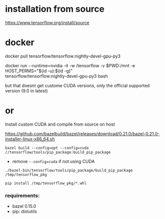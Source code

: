 installation from source
===

https://www.tensorflow.org/install/source

docker
===

docker pull tensorflow/tensorflow:nightly-devel-gpu-py3

docker run --runtime=nvidia -it -w /tensorflow -v $PWD:/mnt -e HOST_PERMS="$(id -u):$(id -g)" \
    tensorflow/tensorflow:nightly-devel-gpu-py3 bash


but that doesnt get custome CUDA versions, only the official supported version (9.0 in latest)

or
===

Install custom CUDA and compile from source on host


https://github.com/bazelbuild/bazel/releases/download/0.21.0/bazel-0.21.0-installer-linux-x86_64.sh

`bazel build --config=opt --config=cuda //tensorflow/tools/pip_package:build_pip_package`
- remove `--config=cuda` if not using CUDA

`./bazel-bin/tensorflow/tools/pip_package/build_pip_package /tmp/tensorflow_pkg`

`pip install /tmp/tensorflow_pkg/*.whl`


### requirements:
- bazel 0.15.0
- pip: distutils
